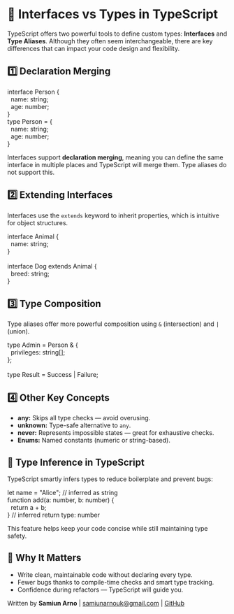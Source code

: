<div class="max-w-4xl mx-auto p-6 bg-white shadow-md rounded-lg font-sans text-gray-800 leading-relaxed">
  <h1 class="text-4xl font-bold text-blue-600 mb-4">📘 Interfaces vs Types in TypeScript</h1>
  <p class="text-lg mb-6">TypeScript offers two powerful tools to define custom types: <strong>Interfaces</strong> and <strong>Type Aliases</strong>. Although they often seem interchangeable, there are key differences that can impact your code design and flexibility.</p>

  <h2 class="text-2xl font-semibold text-blue-500 mt-6 mb-2">1️⃣ Declaration Merging</h2>
  <div class="bg-gray-100 p-4 rounded text-sm font-mono mb-4">
    interface Person {<br>
    &nbsp;&nbsp;name: string;<br>
    &nbsp;&nbsp;age: number;<br>
    }
  </div>
  <div class="bg-gray-100 p-4 rounded text-sm font-mono mb-4">
    type Person = {<br>
    &nbsp;&nbsp;name: string;<br>
    &nbsp;&nbsp;age: number;<br>
    }
  </div>
  <p>Interfaces support <strong>declaration merging</strong>, meaning you can define the same interface in multiple places and TypeScript will merge them. Type aliases do not support this.</p>

  <h2 class="text-2xl font-semibold text-blue-500 mt-6 mb-2">2️⃣ Extending Interfaces</h2>
  <p>Interfaces use the <code>extends</code> keyword to inherit properties, which is intuitive for object structures.</p>
  <div class="bg-gray-100 p-4 rounded text-sm font-mono mb-4">
    interface Animal {<br>
    &nbsp;&nbsp;name: string;<br>
    }<br><br>
    interface Dog extends Animal {<br>
    &nbsp;&nbsp;breed: string;<br>
    }
  </div>

  <h2 class="text-2xl font-semibold text-blue-500 mt-6 mb-2">3️⃣ Type Composition</h2>
  <p>Type aliases offer more powerful composition using <code>&</code> (intersection) and <code>|</code> (union).</p>
  <div class="bg-gray-100 p-4 rounded text-sm font-mono mb-4">
    type Admin = Person & {<br>
    &nbsp;&nbsp;privileges: string[];<br>
    };<br><br>
    type Result = Success | Failure;
  </div>

  <h2 class="text-2xl font-semibold text-blue-500 mt-6 mb-2">4️⃣ Other Key Concepts</h2>
  <ul class="list-disc list-inside space-y-1 mb-4">
    <li><strong>any:</strong> Skips all type checks — avoid overusing.</li>
    <li><strong>unknown:</strong> Type-safe alternative to <code>any</code>.</li>
    <li><strong>never:</strong> Represents impossible states — great for exhaustive checks.</li>
    <li><strong>Enums:</strong> Named constants (numeric or string-based).</li>
  </ul>

  <h2 class="text-2xl font-semibold text-blue-500 mt-6 mb-2">🎯 Type Inference in TypeScript</h2>
  <p>TypeScript smartly infers types to reduce boilerplate and prevent bugs:</p>
  <div class="bg-gray-100 p-4 rounded text-sm font-mono mb-4">
    let name = "Alice"; // inferred as string
  </div>
  <div class="bg-gray-100 p-4 rounded text-sm font-mono mb-4">
    function add(a: number, b: number) {<br>
    &nbsp;&nbsp;return a + b;<br>
    } // inferred return type: number
  </div>
  <p>This feature helps keep your code concise while still maintaining type safety.</p>

  <h2 class="text-2xl font-semibold text-blue-500 mt-6 mb-2">📌 Why It Matters</h2>
  <ul class="list-disc list-inside space-y-2">
    <li>Write clean, maintainable code without declaring every type.</li>
    <li>Fewer bugs thanks to compile-time checks and smart type tracking.</li>
    <li>Confidence during refactors — TypeScript will guide you.</li>
  </ul>

  <div class="mt-8 text-sm text-gray-500 border-t pt-4">
    Written by <strong>Samiun Arno</strong> | <a href="mailto:samiunarnouk@gmail.com" class="text-blue-500 underline">samiunarnouk@gmail.com</a> | <a href="https://github.com/samiunarno" class="text-blue-500 underline">GitHub</a>
  </div>
</div>
